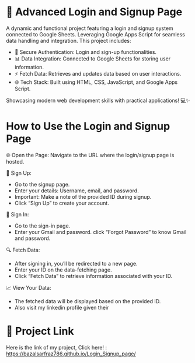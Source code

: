 # 🚀 Advanced Login and Signup Page
 A dynamic and functional project featuring a login and signup system connected to Google Sheets. Leveraging Google Apps Script for seamless data handling and integration. This project includes:

- 🔐 Secure Authentication: Login and sign-up functionalities.
- 📊 Data Integration: Connected to Google Sheets for storing user information.
- ⚡ Fetch Data: Retrieves and updates data based on user interactions.
- 🌐 Tech Stack: Built using HTML, CSS, JavaScript, and Google Apps Script.
  
Showcasing modern web development skills with practical applications! 💻✨

# How to Use the Login and Signup Page

🌐 Open the Page: Navigate to the URL where the login/signup page is hosted.

📝 Sign Up:

- Go to the signup page.
- Enter your details: Username, email, and password.
- Important: Make a note of the provided ID during signup.
- Click “Sign Up” to create your account.
  
🔑 Sign In:

- Go to the sign-in page.
- Enter your Gmail and password. click “Forgot Password” to know Gmail and password.

🔍 Fetch Data:

- After signing in, you’ll be redirected to a new page.
- Enter your ID on the data-fetching page.
- Click “Fetch Data” to retrieve information associated with your ID.
  
📈 View Your Data:

- The fetched data will be displayed based on the provided ID.
- Also visit my linkedin profile given their

# 🔗 Project Link

Here is the link of my project, Click here! : https://bazalsarfraz786.github.io/Login_Signup_page/
